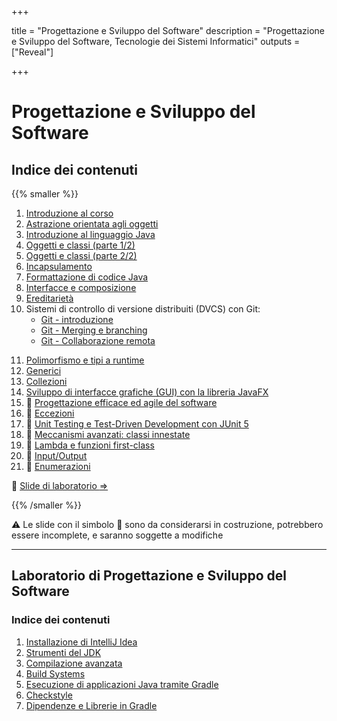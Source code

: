 
+++

title = "Progettazione e Sviluppo del Software"
description = "Progettazione e Sviluppo del Software, Tecnologie dei Sistemi Informatici"
outputs = ["Reveal"]

+++

# Progettazione e Sviluppo del Software

## Indice dei contenuti

{{% smaller %}}

<div class="container">
<div class="col">

1. [Introduzione al corso](intro/)
1. [Astrazione orientata agli oggetti](oo-abstraction/)
1. [Introduzione al linguaggio Java](basics/)
1. [Oggetti e classi (parte 1/2)](objects/)
1. [Oggetti e classi (parte 2/2)](objects-2/)
1. [Incapsulamento](encapsulation/)
1. [Formattazione di codice Java](codestyle/)
1. [Interfacce e composizione](interfaces/)
1. [Ereditarietà](inheritance/)
1. Sistemi di controllo di versione distribuiti (DVCS) con Git:
    - [Git - introduzione](https://unibo-oop.github.io/lab-slides/05-dvcs-basics/#/) 
    - [Git - Merging e branching](https://unibo-oop.github.io/lab-slides/06-dvcs-branching/#/) 
    - [Git - Collaborazione remota](https://unibo-oop.github.io/lab-slides/07-dvcs-remote/#/)
<!--
1. [Build system (Gradle), costruzione del software, e librerie](build-systems/)
1. 
1. [Unit Testing e Test-Driven Development con JUnit 5](junit-tdd/)
-->
</div>
<div class="col">

11. [Polimorfismo e tipi a runtime](polymorphism/)
1. [Generici](generics/)
1. [Collezioni](collections/)
1. [Sviluppo di interfacce grafiche (GUI) con la libreria JavaFX](guis-javafx/)
1. 🚧 [Progettazione efficace ed agile del software](intro-agile-sw-design-patterns/)
1. 🚧 [Eccezioni](exceptions/)
1. 🚧 [Unit Testing e Test-Driven Development con JUnit 5](junit-tdd/)
1. 🚧 [Meccanismi avanzati: classi innestate](advanced-mechanisms-nesting/)
1. 🚧 [Lambda e funzioni first-class](lambdas/)
1. 🚧 [Input/Output](io/)
1. 🚧 [Enumerazioni](advanced-mechanisms-enums/)

🧪 [Slide di laboratorio $\Rightarrow$](#2)

<!--
1. [Sviluppo di interfacce grafiche (GUI) con Swing](guis-swing/)
-->
<!-- 
1. 
1. [Stream e manipolazione di flussi di dati](stream/)
1. [Collezioni generiche, erasure, e wildcard](generic-collections-advanced/) 
-->

</div></div>

{{% /smaller %}}

⚠️ Le slide con il simbolo 🚧 sono da considerarsi in costruzione, potrebbero essere incomplete, e saranno soggette a modifiche


---

## Laboratorio di Progettazione e Sviluppo del Software

### Indice dei contenuti

1. [Installazione di IntelliJ Idea](lab/00-install-intellij/)
1. [Strumenti del JDK](lab/01-basic-tools/)
2. [Compilazione avanzata](lab/02-advanced-tooling-gradle/)
1. [Build Systems](lab/03-build-systems/)
1. [Esecuzione di applicazioni Java tramite Gradle](lab/04-execution/)
1. [Checkstyle](lab/05-checkstyle/)
1. [Dipendenze e Librerie in Gradle](lab/05-dependencies/)
